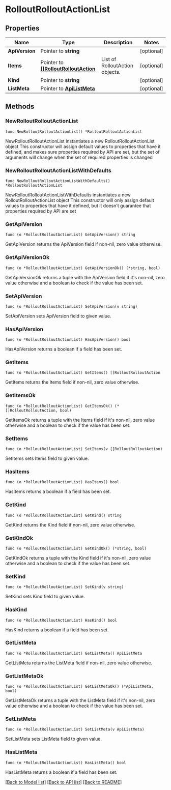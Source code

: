 # RolloutRolloutActionList

## Properties

Name | Type | Description | Notes
------------ | ------------- | ------------- | -------------
**ApiVersion** | Pointer to **string** |  | [optional] 
**Items** | Pointer to [**[]RolloutRolloutAction**](RolloutRolloutAction.md) | List of RolloutAction objects. | [optional] 
**Kind** | Pointer to **string** |  | [optional] 
**ListMeta** | Pointer to [**ApiListMeta**](apiListMeta.md) |  | [optional] 

## Methods

### NewRolloutRolloutActionList

`func NewRolloutRolloutActionList() *RolloutRolloutActionList`

NewRolloutRolloutActionList instantiates a new RolloutRolloutActionList object
This constructor will assign default values to properties that have it defined,
and makes sure properties required by API are set, but the set of arguments
will change when the set of required properties is changed

### NewRolloutRolloutActionListWithDefaults

`func NewRolloutRolloutActionListWithDefaults() *RolloutRolloutActionList`

NewRolloutRolloutActionListWithDefaults instantiates a new RolloutRolloutActionList object
This constructor will only assign default values to properties that have it defined,
but it doesn't guarantee that properties required by API are set

### GetApiVersion

`func (o *RolloutRolloutActionList) GetApiVersion() string`

GetApiVersion returns the ApiVersion field if non-nil, zero value otherwise.

### GetApiVersionOk

`func (o *RolloutRolloutActionList) GetApiVersionOk() (*string, bool)`

GetApiVersionOk returns a tuple with the ApiVersion field if it's non-nil, zero value otherwise
and a boolean to check if the value has been set.

### SetApiVersion

`func (o *RolloutRolloutActionList) SetApiVersion(v string)`

SetApiVersion sets ApiVersion field to given value.

### HasApiVersion

`func (o *RolloutRolloutActionList) HasApiVersion() bool`

HasApiVersion returns a boolean if a field has been set.

### GetItems

`func (o *RolloutRolloutActionList) GetItems() []RolloutRolloutAction`

GetItems returns the Items field if non-nil, zero value otherwise.

### GetItemsOk

`func (o *RolloutRolloutActionList) GetItemsOk() (*[]RolloutRolloutAction, bool)`

GetItemsOk returns a tuple with the Items field if it's non-nil, zero value otherwise
and a boolean to check if the value has been set.

### SetItems

`func (o *RolloutRolloutActionList) SetItems(v []RolloutRolloutAction)`

SetItems sets Items field to given value.

### HasItems

`func (o *RolloutRolloutActionList) HasItems() bool`

HasItems returns a boolean if a field has been set.

### GetKind

`func (o *RolloutRolloutActionList) GetKind() string`

GetKind returns the Kind field if non-nil, zero value otherwise.

### GetKindOk

`func (o *RolloutRolloutActionList) GetKindOk() (*string, bool)`

GetKindOk returns a tuple with the Kind field if it's non-nil, zero value otherwise
and a boolean to check if the value has been set.

### SetKind

`func (o *RolloutRolloutActionList) SetKind(v string)`

SetKind sets Kind field to given value.

### HasKind

`func (o *RolloutRolloutActionList) HasKind() bool`

HasKind returns a boolean if a field has been set.

### GetListMeta

`func (o *RolloutRolloutActionList) GetListMeta() ApiListMeta`

GetListMeta returns the ListMeta field if non-nil, zero value otherwise.

### GetListMetaOk

`func (o *RolloutRolloutActionList) GetListMetaOk() (*ApiListMeta, bool)`

GetListMetaOk returns a tuple with the ListMeta field if it's non-nil, zero value otherwise
and a boolean to check if the value has been set.

### SetListMeta

`func (o *RolloutRolloutActionList) SetListMeta(v ApiListMeta)`

SetListMeta sets ListMeta field to given value.

### HasListMeta

`func (o *RolloutRolloutActionList) HasListMeta() bool`

HasListMeta returns a boolean if a field has been set.


[[Back to Model list]](../README.md#documentation-for-models) [[Back to API list]](../README.md#documentation-for-api-endpoints) [[Back to README]](../README.md)


